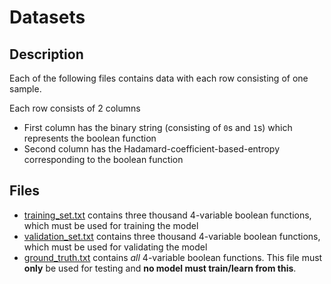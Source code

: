 # Datasets

## Description

Each of the following files contains data with each row consisting of one sample.

Each row consists of 2 columns
+ First column has the binary string (consisting of `0`s and `1`s) which represents the boolean function
+ Second column has the Hadamard-coefficient-based-entropy corresponding to the boolean function

## Files

+ [training_set.txt](training_set.txt) contains three thousand 4-variable boolean functions, which must be used for training the model
+ [validation_set.txt](validation_set.txt) contains three thousand 4-variable boolean functions, which must be used for validating the model
+ [ground_truth.txt](ground_truth.txt) contains _all_ 4-variable boolean functions. This file must **only** be used for testing and **no model must train/learn from this**.
